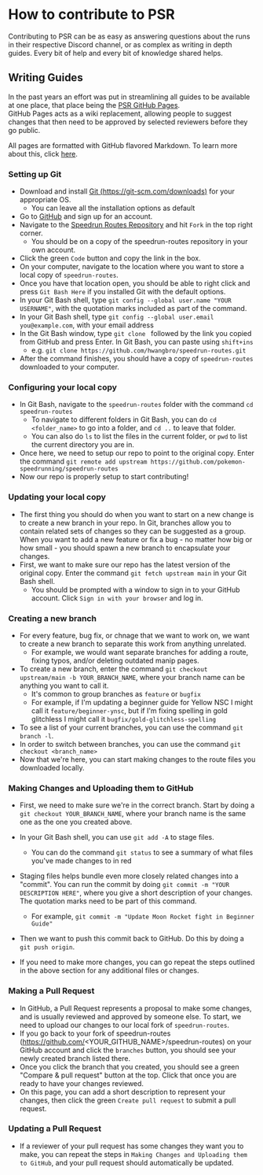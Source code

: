 # How to contribute to PSR

Contributing to PSR can be as easy as answering questions about the runs in their respective Discord channel, or as complex as writing in depth guides. Every bit of help and every bit of knowledge shared helps.

## Writing Guides

In the past years an effort was put in streamlining all guides to be available at one place, that place being the [PSR GitHub Pages](https://pokemon-speedrunning.github.io/speedrun-routes/#/).  
GitHub Pages acts as a wiki replacement, allowing people to suggest changes that then need to be approved by selected reviewers before they go public.  

All pages are formatted with GitHub flavored Markdown. To learn more about this, click [here](https://guides.github.com/features/mastering-markdown/).

### Setting up Git

* Download and install [Git (https://git-scm.com/downloads)](https://git-scm.com/downloads) for your appropriate OS.
    * You can leave all the installation options as default
* Go to [GitHub](https://github.com) and sign up for an account.
* Navigate to the [Speedrun Routes Repository](https://github.com/pokemon-speedrunning/speedrun-routes) and hit `Fork` in the top right corner.
    * You should be on a copy of the speedrun-routes repository in your own account.
* Click the green `Code` button and copy the link in the box.
* On your computer, navigate to the location where you want to store a local copy of `speedrun-routes`.
* Once you have that location open, you should be able to right click and press `Git Bash Here` if you installed Git with the default options.
* In your Git Bash shell, type `git config --global user.name "YOUR USERNAME"`, with the quotation marks included as part of the command.
* In your Git Bash shell, type `git config --global user.email you@example.com`, with your email address
* In the Git Bash window, type `git clone ` followed by the link you copied from GitHub and press Enter. In Git Bash, you can paste using `shift+ins`
    * e.g. `git clone https://github.com/hwangbro/speedrun-routes.git`
* After the command finishes, you should have a copy of `speedrun-routes` downloaded to your computer.


### Configuring your local copy
* In Git Bash, navigate to the `speedrun-routes` folder with the command `cd speedrun-routes`
    * To navigate to different folders in Git Bash, you can do `cd <folder_name>` to go into a folder, and `cd ..` to leave that folder.
    * You can also do `ls` to list the files in the current folder, or `pwd` to list the current directory you are in.
* Once here, we need to setup our repo to point to the original copy. Enter the command `git remote add upstream https://github.com/pokemon-speedrunning/speedrun-routes`
* Now our repo is properly setup to start contributing!


### Updating your local copy
* The first thing you should do when you want to start on a new change is to create a new branch in your repo. In Git, branches allow you to contain related sets of changes so they can be suggested as a group. When you want to add a new feature or fix a bug - no matter how big or how small - you should spawn a new branch to encapsulate your changes.
* First, we want to make sure our repo has the latest version of the original copy. Enter the command `git fetch upstream main` in your Git Bash shell.
    * You should be prompted with a window to sign in to your GitHub account. Click `Sign in with your browser` and log in.


### Creating a new branch
* For every feature, bug fix, or chnage that we want to work on, we want to create a new branch to separate this work from anything unrelated.
    * For example, we would want separate branches for adding a route, fixing typos, and/or deleting outdated manip pages.
* To create a new branch, enter the command `git checkout upstream/main -b YOUR_BRANCH_NAME`, where your branch name can be anything you want to call it.
    * It's common to group branches as `feature` or `bugfix`
    * For example, if I'm updating a beginner guide for Yellow NSC I might call it `feature/beginner-ynsc`, but if I'm fixing spelling in gold glitchless I might call it `bugfix/gold-glitchless-spelling`
* To see a list of your current branches, you can use the command `git branch -l`.
* In order to switch between branches, you can use the command `git checkout <branch_name>`
* Now that we're here, you can start making changes to the route files you downloaded locally.


### Making Changes and Uploading them to GitHub
* First, we need to make sure we're in the correct branch. Start by doing a `git checkout YOUR_BRANCH_NAME`, where your branch name is the same one as the one you created above.
* In your Git Bash shell, you can use `git add -A` to stage files.
    * You can do the command `git status` to see a summary of what files you've made changes to in red
* Staging files helps bundle even more closely related changes into a "commit". You can run the commit by doing `git commit -m "YOUR DESCRIPTION HERE"`, where you give a short description of your changes. The quotation marks need to be part of this command.
    * For example, `git commit -m "Update Moon Rocket fight in Beginner Guide"`
* Then we want to push this commit back to GitHub. Do this by doing a `git push origin`.

* If you need to make more changes, you can go repeat the steps outlined in the above section for any additional files or changes.


### Making a Pull Request
* In GitHub, a Pull Request represents a proposal to make some changes, and is usually reviewed and approved by someone else. To start, we need to upload our changes to our local fork of `speedrun-routes`.
* If you go back to your fork of speedrun-routes (https://github.com/<YOUR_GITHUB_NAME>/speedrun-routes) on your GitHub account and click the `branches` button, you should see your newly created branch listed there.
* Once you click the branch that you created, you should see a green "Compare & pull request" button at the top. Click that once you are ready to have your changes reviewed.
* On this page, you can add a short description to represent your changes, then click the green `Create pull request` to submit a pull request.


### Updating a Pull Request
* If a reviewer of your pull request has some changes they want you to make, you can repeat the steps in `Making Changes and Uploading them to GitHub`, and your pull request should automatically be updated.
